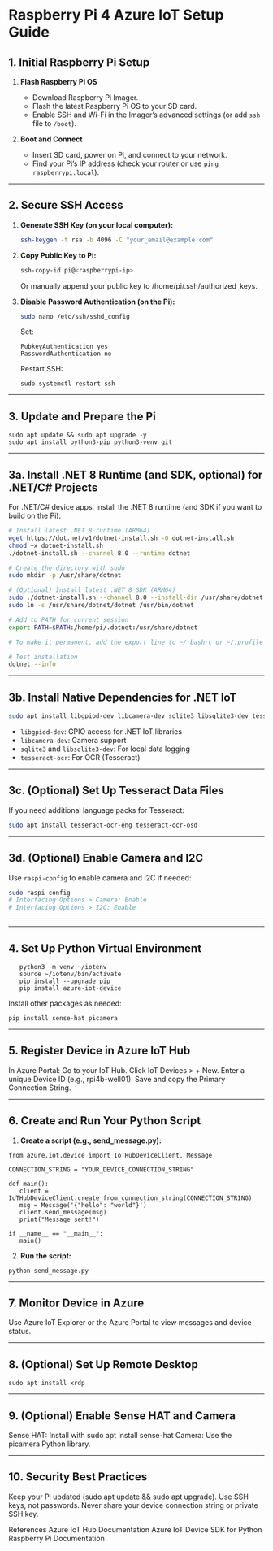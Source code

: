 # Raspberry Pi 4 Azure IoT Setup Guide

## 1. Initial Raspberry Pi Setup

1. **Flash Raspberry Pi OS**  
   - Download Raspberry Pi Imager.
   - Flash the latest Raspberry Pi OS to your SD card.
   - Enable SSH and Wi-Fi in the Imager’s advanced settings (or add `ssh` file to `/boot`).

2. **Boot and Connect**  
   - Insert SD card, power on Pi, and connect to your network.
   - Find your Pi’s IP address (check your router or use `ping raspberrypi.local`).

---

## 2. Secure SSH Access

1. **Generate SSH Key (on your local computer):**
   ```bash
   ssh-keygen -t rsa -b 4096 -C "your_email@example.com"
   ```

2. **Copy Public Key to Pi:**
   ```bash
   ssh-copy-id pi@<raspberrypi-ip>
   ```
   Or manually append your public key to /home/pi/.ssh/authorized_keys.

3. **Disable Password Authentication (on the Pi):**
   ```bash
   sudo nano /etc/ssh/sshd_config
   ```
   Set:
   ```
   PubkeyAuthentication yes
   PasswordAuthentication no
   ```

   Restart SSH:
   ```
   sudo systemctl restart ssh
   ```

---

## 3. Update and Prepare the Pi

   ```
   sudo apt update && sudo apt upgrade -y
   sudo apt install python3-pip python3-venv git
   ```

---

## 3a. Install .NET 8 Runtime (and SDK, optional) for .NET/C# Projects

For .NET/C# device apps, install the .NET 8 runtime (and SDK if you want to build on the Pi):

```bash
# Install latest .NET 8 runtime (ARM64)
wget https://dot.net/v1/dotnet-install.sh -O dotnet-install.sh
chmod +x dotnet-install.sh
./dotnet-install.sh --channel 8.0 --runtime dotnet

# Create the directory with sudo 
sudo mkdir -p /usr/share/dotnet

# (Optional) Install latest .NET 8 SDK (ARM64)
sudo ./dotnet-install.sh --channel 8.0 --install-dir /usr/share/dotnet
sudo ln -s /usr/share/dotnet/dotnet /usr/bin/dotnet

# Add to PATH for current session
export PATH=$PATH:/home/pi/.dotnet:/usr/share/dotnet

# To make it permanent, add the export line to ~/.bashrc or ~/.profile

# Test installation
dotnet --info
```

---

## 3b. Install Native Dependencies for .NET IoT

```bash
sudo apt install libgpiod-dev libcamera-dev sqlite3 libsqlite3-dev tesseract-ocr
```
- `libgpiod-dev`: GPIO access for .NET IoT libraries
- `libcamera-dev`: Camera support
- `sqlite3` and `libsqlite3-dev`: For local data logging
- `tesseract-ocr`: For OCR (Tesseract)

---

## 3c. (Optional) Set Up Tesseract Data Files

If you need additional language packs for Tesseract:
```bash
sudo apt install tesseract-ocr-eng tesseract-ocr-osd
```

---

## 3d. (Optional) Enable Camera and I2C

Use `raspi-config` to enable camera and I2C if needed:
```bash
sudo raspi-config
# Interfacing Options > Camera: Enable
# Interfacing Options > I2C: Enable
```

---

---

## 4. Set Up Python Virtual Environment

```
   python3 -m venv ~/iotenv
   source ~/iotenv/bin/activate
   pip install --upgrade pip
   pip install azure-iot-device
   ```

   Install other packages as needed:
   ```
   pip install sense-hat picamera
   ```

   ---

   ## 5. Register Device in Azure IoT Hub
   In Azure Portal:
   Go to your IoT Hub.
   Click IoT Devices > + New.
   Enter a unique Device ID (e.g., rpi4b-well01).
   Save and copy the Primary Connection String.

   ---

   ## 6. Create and Run Your Python Script
   1. **Create a script (e.g., send_message.py):**

   ```
   from azure.iot.device import IoTHubDeviceClient, Message

   CONNECTION_STRING = "YOUR_DEVICE_CONNECTION_STRING"

   def main():
      client = IoTHubDeviceClient.create_from_connection_string(CONNECTION_STRING)
      msg = Message('{"hello": "world"}')
      client.send_message(msg)
      print("Message sent!")

   if __name__ == "__main__":
      main()
   ```

   2. **Run the script:**
   ```
   python send_message.py
   ```

   ---

   ## 7. Monitor Device in Azure
   Use Azure IoT Explorer or the Azure Portal to view messages and device status.

   ---
   
   ## 8. (Optional) Set Up Remote Desktop
   ```
   sudo apt install xrdp
   ```

   ---

   ## 9. (Optional) Enable Sense HAT and Camera
   Sense HAT:
   Install with sudo apt install sense-hat
   Camera:
   Use the picamera Python library.

   ---

   ## 10. Security Best Practices
   Keep your Pi updated (sudo apt update && sudo apt upgrade).
   Use SSH keys, not passwords.
   Never share your device connection string or private SSH key.

   References
   Azure IoT Hub Documentation
   Azure IoT Device SDK for Python
   Raspberry Pi Documentation